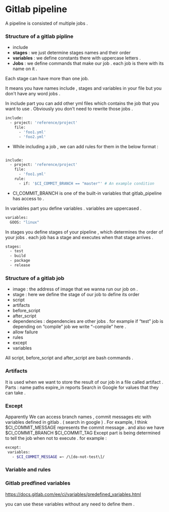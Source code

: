 # Gitlab pipeline

A pipeline is consisted of multiple jobs . 

### Structure of a gitlab pipline

* include
* **stages** : we just determine stages names and their order 
* **variables** :  we define constants there with uppercase letters .
* **Jobs** : we define commands that make our job . each job is there with its name on it . 

Each stage can have more than one job.

It means you have names include , stages and variables 
in your file but you don't have any word jobs . 

In include part you can add other yml files which contains
the job that you want to use . Obviously you don't
need to rewrite those jobs . 

```bash
include:
  - project: 'reference/project'
    file:
      - 'foo1.yml'
      - 'foo2.yml'
```

* While including a job , we can add rules for them in the below format : 

```bash

include:
  - project: 'reference/project'
    file:
      - 'foo1.yml'
    rule:
      - if: '$CI_COMMIT_BRANCH == "master"' # An example condition 
```

* CI_COMMIT_BRANCH is one of the  built-in variables that gitlab_pipeline has access to . 

In variables part you define variables . variables are 
uppercased . 

```bash
variables:
  GOOS: "linux" 
```

In stages you define stages of your pipeline , which 
determines the order of your jobs . each job has a stage
and executes when that stage arrives . 

```bash
stages:
  - test
  - build
  - package
  - release
```

### Structure of a gitlab job
* image :  the address of image that we wanna run our job on . 
* stage : here we define the stage of our job to define its order 
* script
* artifacts
* before_script
* after_script
* dependencies : dependencies are other jobs . for example if  “test” job is depending on “compile” job we write “-compile” here . 
* allow failure 
* rules
* except 
* variables

All script, before_script and after_script are bash commands .

### Artifacts
It is used when we want to store the result of our job in a file called artifact . 
Parts : 
name 
paths
expire_in
reports
Search in Google for values that they can take . 

### Except
Apparently We can access branch names , commit messages etc with variables defined in gitlab . ( search in google ) . For example, I think  $CI_COMMIT_MESSAGE  represents the commit message . and also we have 
$CI_COMMIT_BRANCH
$CI_COMMIT_TAG 
Except part is being determined to tell the job when not to execute . for example : 
```bash
except:
 variables:
   - $CI_COMMIT_MESSAGE =~ /\[do-not-test\]/
```

### Variable and rules


### Gitlab predfined variables

https://docs.gitlab.com/ee/ci/variables/predefined_variables.html

you can use these variables without any need to define them  . 
